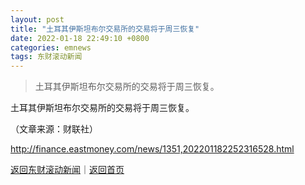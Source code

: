 ```yaml
---
layout: post
title: "土耳其伊斯坦布尔交易所的交易将于周三恢复"
date: 2022-01-18 22:49:10 +0800
categories: emnews
tags: 东财滚动新闻
---
```

> 土耳其伊斯坦布尔交易所的交易将于周三恢复。

<p>土耳其伊斯坦布尔交易所的交易将于周三恢复。</p><p class="em_media">（文章来源：财联社）</p>

<http://finance.eastmoney.com/news/1351,202201182252316528.html>

[返回东财滚动新闻](//finews.withounder.com/emnews/)｜[返回首页](//finews.withounder.com/)